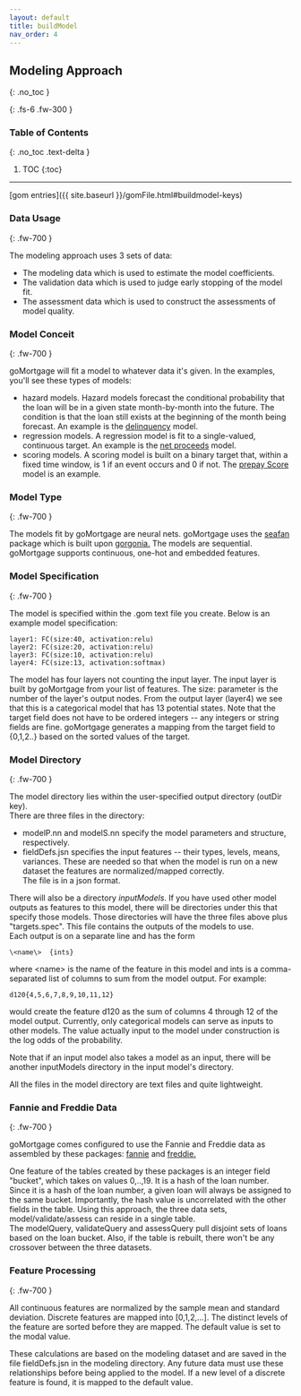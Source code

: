 ```yaml
---
layout: default
title: buildModel
nav_order: 4
---
```


## Modeling Approach
{: .no_toc }

{: .fs-6 .fw-300 }

### Table of Contents
{: .no_toc .text-delta }

1. TOC
{:toc}
---

[gom entries]({{ site.baseurl }}/gomFile.html#buildmodel-keys)

### Data Usage
{: .fw-700 }

The modeling approach uses 3 sets of data:

- The modeling data which is used to estimate the model coefficients.
- The validation data which is used to judge early stopping of the model fit.
- The assessment data which is used to construct the assessments of model quality.

### Model Conceit
{: .fw-700 }

goMortgage will fit a model to whatever data it's given.  In the examples, you'll see these types of
models:

- hazard models. Hazard models forecast the
  conditional probability that the loan will be in a given state month-by-month into the future. The condition is
  that the loan still exists at the beginning of the month being forecast. 
  An example is the 
  <a href="https://github.com/invertedv/goMortgage/blob/master/scripts/dq.gom" target="_blank" rel="noopener noreferrer" >delinquency</a>
  model.
- regression models. A regression model is fit to a single-valued, continuous target. An example is the
  <a href="https://github.com/invertedv/goMortgage/blob/master/scripts/netPro.gom" target="_blank" rel="noopener noreferrer" >net proceeds</a>
  model.
- scoring models. A scoring model is built on a binary target that, within a fixed time window, 
  is 1 if an event occurs and 0 if not. The
  <a href="https://github.com/invertedv/goMortgage/blob/master/scripts/prepayScore.gom" target="_blank" rel="noopener noreferrer" >prepay Score</a>
  model is an example.

### Model Type
{: .fw-700 }

The models fit by goMortgage are neural nets.  goMortgage uses the 
<a href="https://pkg.go.dev/github.com/invertedv/seafan" target="_blank" rel="noopener noreferrer" >seafan</a>
package which is built
upon <a href="https://pkg.go.dev/gorgonia.org/gorgonia" target="_blank" rel="noopener noreferrer" >gorgonia.</a>
The models are sequential.
goMortgage supports continuous, one-hot and embedded features.

### Model Specification
{: .fw-700 }

The model is specified within the .gom text file you create.  Below is an example model specification:

    layer1: FC(size:40, activation:relu)
    layer2: FC(size:20, activation:relu)
    layer3: FC(size:10, activation:relu)
    layer4: FC(size:13, activation:softmax)

The model has four layers not counting the input layer.  The input layer is built by goMortgage
from your list of features.
The size: parameter is the number of the layer's
output nodes. From the output
layer (layer4) we see that this is a categorical model that has 13 potential states.
Note that the target field does not have to be ordered integers -- any integers or string fields
are fine.  goMortgage generates a mapping from the target field to {0,1,2..} based on the sorted values
of the target.

### Model Directory
{: .fw-700 }

The model directory lies within the user-specified output directory (outDir key).  
There are three files in the directory:

- modelP.nn and modelS.nn specify the model parameters and structure, respectively.
- fieldDefs.jsn specifies the input features -- their types, levels, means, variances. These are needed
  so that when the model is run on a new dataset the features are normalized/mapped correctly.  
  The file is in a json format.

There will also be a directory *inputModels*.  If you have used other model outputs as features to this model,
there will be directories under this that specify those models.  Those directories will have the three 
files above plus "targets.spec". This file contains the outputs of the models to use.  
Each output is on a separate line and has the form

    \<name\>  {ints}

where \<name\> is the name of the feature in this model and ints is a comma-separated list of columns to sum
from the model output.  For example:

    d120{4,5,6,7,8,9,10,11,12}

would create the feature d120 as the sum of columns 4 through 12 of the model output. Currently,
only categorical models can serve as inputs to other models.  The value actually input to the
model under construction is the log odds of the probability. 

Note that if an input model also takes a model as an input, there will be another inputModels directory
in the input model's directory.

All the files in the model directory are text files and quite lightweight. 

### Fannie and Freddie Data
{: .fw-700 }

goMortgage comes configured to use the Fannie and Freddie data as assembled by these
packages:
<a href="https://pkg.go.dev/github.com/invertedv/fannie" target="_blank" rel="noopener noreferrer" >fannie</a>
and
<a href="https://pkg.go.dev/github.com/invertedv/freddie" target="_blank" rel="noopener noreferrer" >freddie.</a>


One feature of the tables created by these packages is an integer field "bucket", 
which takes on values 0,..,19. It is a hash of
the loan number. Since it is a hash of the loan number, a given loan will always be assigned to the
same bucket.  Importantly, the hash value is uncorrelated with the other fields in the table.
Using this approach, the three data sets, model/validate/assess can reside in a single table.  
The modelQuery, validateQuery and assessQuery pull disjoint sets of loans based on the loan bucket.
Also, if the table is rebuilt, there won't be any crossover between the three datasets.

### Feature Processing
{: .fw-700 }

All continuous features are normalized by the sample mean and standard deviation.
Discrete features are mapped into [0,1,2,...].  The distinct levels of the feature
are sorted before they are mapped.
The default value is set to the modal value.

These calculations are based on the modeling dataset and are saved in the file fieldDefs.jsn in the 
modeling directory.  Any future data must use these relationships before being applied to the model. 
If a new level of a discrete feature is found, it is mapped to the default value.

